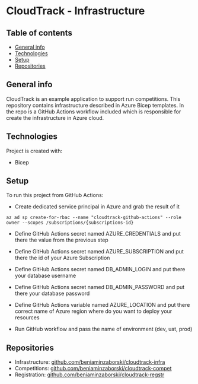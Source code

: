 # CloudTrack - Infrastructure

## Table of contents
* [General info](#general-info)
* [Technologies](#technologies)
* [Setup](#setup)
* [Repositories](#repositories)

## General info
CloudTrack is an example application to support run competitions.
This repository contains infrastructure described in Azure Bicep templates. In the repo is a GitHub Actions workflow included which is responsible for create the infrastructure in Azure cloud.

## Technologies
Project is created with:
* Bicep
	
## Setup
To run this project from GitHub Actions:
* Create dedicated service principal in Azure and grab the result of it

```
az ad sp create-for-rbac --name "cloudtrack-github-actions" --role owner --scopes /subscriptions/{subscriptions-id}
```

* Define GitHub Actions secret named AZURE_CREDENTIALS and put there the value from the previous step

* Define GitHub Actions secret named AZURE_SUBSCRIPTION and put there the id of your Azure Subscription

* Define GitHub Actions secret named DB_ADMIN_LOGIN and put there your database username

* Define GitHub Actions secret named DB_ADMIN_PASSWORD and put there your database password

* Define GitHub Actions variable named AZURE_LOCATION and put there correct name of Azure region where do you want to deploy your resources

* Run GitHub workflow and pass the name of environment (dev, uat, prod)

## Repositories
* Infrastructure: [github.com/beniaminzaborski/cloudtrack-infra](https://github.com/beniaminzaborski/cloudtrack-infra)
* Competitions: [github.com/beniaminzaborski/cloudtrack-compet](https://github.com/beniaminzaborski/cloudtrack-compet)
* Registration: [github.com/beniaminzaborski/cloudtrack-regstr](https://github.com/beniaminzaborski/cloudtrack-regstr)
